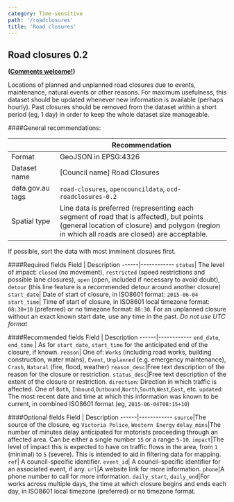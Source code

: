 ```yaml
---
category: Time-sensitive
path: '/roadclosures'
title: 'Road closures'
---
```

## Road closures 0.2
**([Comments welcome!](https://github.com/okfnau/open-council-data/issues))**

Locations of planned and unplanned road closures due to events, maintenance, natural events or other reasons. For maximum usefulness, this dataset should be updated whenever new information is available (perhaps hourly). Past closures should be removed from the dataset within a short period (eg, 1 day) in order to keep the whole dataset size manageable.

####General recommendations:

&nbsp;| Recommendation
------|------------
Format| GeoJSON in EPSG:4326
Dataset name| [Council name] Road Closures
data.gov.au tags| `road-closures`, `opencouncildata`, `ocd-roadclosures-0.2`
Spatial type|Line data is preferred (representing each segment of road that is affected), but points (general location of closure) and polygon (region in which all roads are closed) are acceptable.

If possible, sort the data with most imminent closures first.



####Required fields
Field | Description
------|------------
`status`| The level of impact: `closed` (no movement), `restricted` (speed restrictions and possible lane closures), `open` (open, included if necessary to avoid doubt), `detour` (this line feature is a recommended detour around another closure)
`start_date`| Date of start of closure, in ISO8601 format: `2015-06-04`
`start_time`| Time of start of closure, in ISO8601 local timezone format: `08:30+10` (preferred) or no timezone format: `08:30`. For an unplanned closure without an exact known start date, use any time in the past. *Do not use UTC format*

####Recommended fields
Field | Description
------|------------
`end_date`, `end_time` | As for `start_date`, `start_time` for the anticipated end of the closure, if known.
`reason`| One of: `Works` (including road works, building construction, water mains), `Event`, `Unplanned` (e.g. emergency maintenance), `Crash`, `Natural` (fire, flood, weather)
`reason_desc`|Free text description of the reason for the closure or restriction.
`status_desc`|Free text description of the extent of the closure or restriction.
`direction`: Direction in which traffic is affected. One of `Both`, `Inbound`,`Outbound`,`North`,`South`,`West`,`East`, etc.
`updated`: The most recent date and time at which this information was known to be current, in combined ISO8601 format (eg, `2015-06-04T08:15+10`)

####Optional fields
Field | Description
------|------------
`source`|The source of the closure, eg `Victoria Police`, `Western Energy`
`delay_mins`|The number of minutes delay anticipated for motorists proceeding through an affected area. Can be either a single number `15` or a range `5-10`.
`impact`|The level of impact this is expected to have on traffic flows in the area, from `1` (minimal) to `5` (severe). This is intended to aid in filtering data for mapping.
`ref`| A council-specific identifier.
`event_id`| A council-specific identifier for an associated event, if any.
`url`|A website link for more information.
`phone`|A phone number to call for more information.
`daily_start`, `daily_end`|For works across multiple days, the time at which closure begins and ends each day, in ISO8601 local timezone (preferred) or no timezone format.